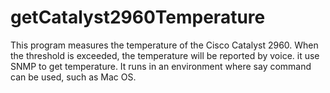 # getCatalyst2960Temperature

This program measures the temperature of the Cisco Catalyst 2960.
When the threshold is exceeded, the temperature will be reported by voice.
it use SNMP to get temperature.
It runs in an environment where say command can be used, such as Mac OS.
